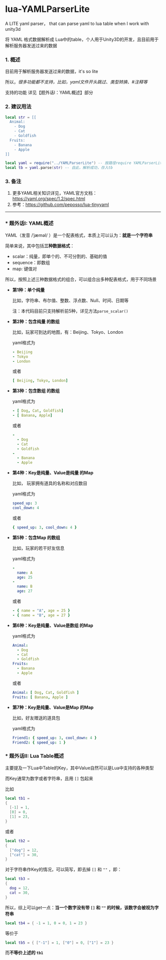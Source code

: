 # lua-YAMLParserLite
A LITE yaml parser， that can parse yaml to lua table when I work with unity3d

将 YAML 格式数据解析成 Lua中的table，个人用于Unity3D的开发，且目前用于解析服务器发送过来的数据

### 1. 概述

目前用于解析服务器发送过来的数据，it's so lite

所以，*很多功能都不支持，比如，yaml文件开头跳过、类型转换、#注释等*

支持的功能 详见【题外话I：YAML概述】部分

### 2. 建议用法

```lua
local str = [[
  Animal:
    - Dog
    - Cat
    - Goldfish
  Fruits:
    - Banana
    - Apple
]]

local yaml = require("../YAMLParserLite") -- 按路径require YAMLParserLite.lua 文件即可
local tb = yaml.parse(str) -- 自此，解析成功，存入tb
```

### 3. 备注

1. 更多YAML相关知识详见，YAML官方文档：<https://yaml.org/spec/1.2/spec.html>
2. 参考：<https://github.com/peposso/lua-tinyyaml>

---

### * 题外话I: YAML概述

YAML（发音 /ˈjæməl/ ）是一个配表格式，本质上可以认为：**就是一个字符串**

简单来说，其中包括**三种数据格式**：

- scalar：纯量，即单个的、不可分割的、基础的值
- sequence：即数组
- map: 键值对

所以，按照上述三种数据格式的组合，可以组合出多种配表格式，用于不同场景

- **第1种：单个纯量**

  比如，字符串、布尔值、整数、浮点数、Null、时间、日期等

  注：本代码目前只支持解析前5种，详见方法` parse_scalar() `

- **第2种：包含纯量 的数组**

  比如，玩家可到达的地图，有：Beijing、Tokyo、London

  yaml格式为

  ```yaml
  - Beijing
  - Tokyo
  - London
  ```

  或者

  ```yaml
  [ Beijing, Tokyo, London]
  ```

- **第3种：包含数组 的数组**

  yaml格式为

  ```yaml
  - [ Dog, Cat, Goldfish]
  - [ Banana, Apple]
  ```

  或者

  ```yaml
  -
    - Dog
    - Cat
    - Goldfish
  -
    - Banana
    - Apple
  ```

- **第4种：Key是纯量、Value是纯量 的Map**

  比如， 玩家拥有道具的名称和对应数目

  yaml格式为

  ```yaml
  speed_up: 3
  cool_down: 4
  ```

  或者

  ```yaml
  { speed_up: 3, cool_down: 4 }
  ```

- **第5种：包含Map 的数组**

  比如，玩家的若干好友信息

  yaml格式为

  ```yaml
  - 
    name: A
    age: 25
  -
    name: B
    age: 27
  ```

  或者

  ```yaml
  - { name = "A", age = 25 }
  - { name = "B", age = 27 }
  ```

- **第6种：Key是纯量、Value是数组 的Map**

  yaml格式为

  ```yaml
  Animal:
    - Dog
    - Cat
    - Goldfish
  Fruits:
    - Banana
    - Apple
  ```

  或者

  ```yaml
  Animal: [ Dog, Cat, Goldfish ]
  Fruits: [ Banana, Apple ]
  ```

- **第7种：Key是纯量、Value是Map 的Map**

  比如，好友赠送的道具包

  yaml格式为

  ```yaml
  Friend1: { speed_up: 3, cool_down: 4 }
  Friend2: { speed_up: 1 }
  ```

### * 题外话II: Lua Table概述

主要提及一下Lua中Table的Key，其中Value自然可以是Lua中支持的各种类型

而Key通常为数字或者字符串，且用 `[]` 包起来

比如

```lua
local tb1 = 
{
  [-1] = 1,
  [0] = 0,
  [1] = 23,
}
```

或者

```lua
local tb2 = 
{
  ["dog"] = 12,
  ["cat"] = 30,
}
```

对于字符串作Key的情况，可以简写，即去掉 `[]` 和 `""` ，即：

```lua
local tb3 = 
{
  dog = 12,
  cat = 30,
}
```

所以，综上可以get一点：**当一个数字没有带 `[]` 和 `""` 的时候，该数字会被视为字符串**

```lua
local tb4 = { -1 = 1, 0 = 0, 1 = 23 }
```

等价于

```lua
local tb5 = { ["-1"] = 1, ["0"] = 0, ["1"] = 23 }
```

而**不等价上述的 `tb1`**

